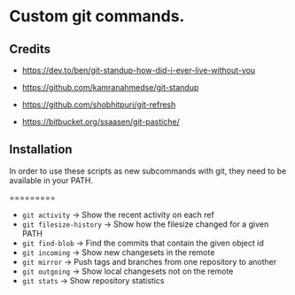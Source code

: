 # Custom git commands.


## Credits

* https://dev.to/ben/git-standup-how-did-i-ever-live-without-you
* https://github.com/kamranahmedse/git-standup

* https://github.com/shobhitpuri/git-refresh

* https://bitbucket.org/ssaasen/git-pastiche/



## Installation


In order to use these scripts as new subcommands with git, they need to be available in your PATH.


=========

* `git activity` -> Show the recent activity on each ref
* `git filesize-history` -> Show how the filesize changed for a given PATH
* `git find-blob` -> Find the commits that contain the given object id
* `git incoming` -> Show new changesets in the remote
* `git mirror` -> Push tags and branches from one repository to another
* `git outgoing` -> Show local changesets not on the remote
* `git stats` -> Show repository statistics
